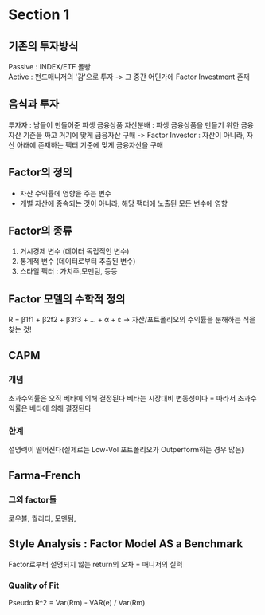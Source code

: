 # Section 1
## 기존의 투자방식
Passive : INDEX/ETF 몰빵  
Active : 펀드매니저의 '감'으로 투자
-> 그 중간 어딘가에 Factor Investment 존재

## 음식과 투자
투자자 : 남들이 만들어준 파생 금융상품
자산분배 : 파생 금융상품을 만들기 위한 금융자산 기준을 짜고 거기에 맞게 금융자산 구매
-> Factor Investor : 자산이 아니라, 자산 아래에 존재하는 팩터 기준에 맞게 금융자산을 구매

## Factor의 정의
* 자산 수익률에 영향을 주는 변수
* 개별 자산에 종속되는 것이 아니라, 해당 팩터에 노출된 모든 변수에 영향

## Factor의 종류
1. 거시경제 변수 (데이터 독립적인 변수)
2. 통계적 변수 (데이터로부터 추출된 변수)
3. 스타일 팩터 : 가치주,모멘텀, 등등

## Factor 모델의 수학적 정의
R = β1f1 + β2f2 + β3f3 + ... + α + ε
-> 자산/포트폴리오의 수익률을 분해하는 식을 찾는 것!

## CAPM
### 개념
초과수익률은 오직 베타에 의해 결정된다
베타는 시장대비 변동성이다
= 따라서 초과수익률은 베타에 의해 결정된다
### 한계
설명력이 떨어진다(실제로는 Low-Vol 포트폴리오가 Outperform하는 경우 많음)

## Farma-French
### 그외 factor들
로우볼, 퀄리티, 모멘텀, 

## Style Analysis : Factor Model AS a Benchmark
Factor로부터 설명되지 않는 return의 오차 = 매니저의 실력
### Quality of Fit
Pseudo R^2 = Var(Rm) - VAR(e) / Var(Rm)

